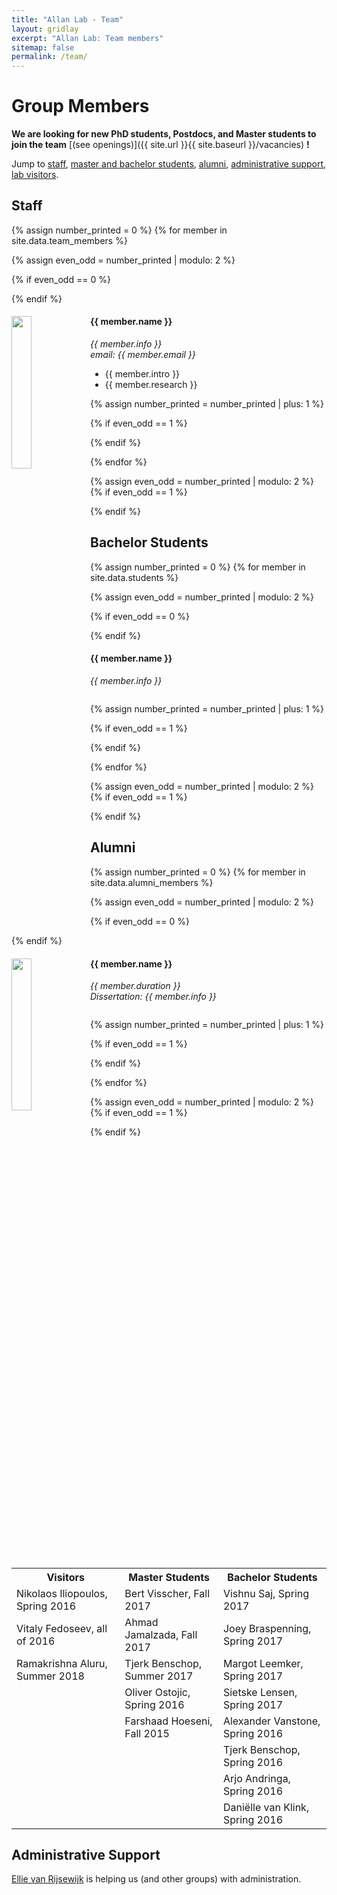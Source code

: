 ```yaml
---
title: "Allan Lab - Team"
layout: gridlay
excerpt: "Allan Lab: Team members"
sitemap: false
permalink: /team/
---
```


# Group Members

 **We are  looking for new PhD students, Postdocs, and Master students to join the team** [(see openings)]({{ site.url }}{{ site.baseurl }}/vacancies) **!**


Jump to [staff](#staff), [master and bachelor students](#master-and-bachelor-students), [alumni](#alumni), [administrative support](#administrative-support), [lab visitors](#lab-visitors).

## Staff
{% assign number_printed = 0 %}
{% for member in site.data.team_members %}

{% assign even_odd = number_printed | modulo: 2 %}

{% if even_odd == 0 %}
<div class="row">
{% endif %}

<div class="col-sm-6 clearfix">
  <img src="{{ site.url }}{{ site.baseurl }}/images/teampic/{{ member.photo }}" class="img-responsive" width="25%" style="float: left" />
  <h4>{{ member.name }}</h4>
  <i>{{ member.info }}<br>email: {{ member.email }}</i>
  <ul style="overflow: hidden">

  <li> <i class="fa fa-heart"></i> {{ member.intro }} </li>
  <li> {{ member.research }} </li>

  </ul>

</div>

{% assign number_printed = number_printed | plus: 1 %}

{% if even_odd == 1 %}
</div>
{% endif %}

{% endfor %}

{% assign even_odd = number_printed | modulo: 2 %}
{% if even_odd == 1 %}
</div>
{% endif %}




## Bachelor Students
{% assign number_printed = 0 %}
{% for member in site.data.students %}

{% assign even_odd = number_printed | modulo: 2 %}

{% if even_odd == 0 %}
<div class="row">
{% endif %}

<div class="col-sm-6 clearfix">
  <h4>{{ member.name }}</h4>
  <i>{{ member.info }}</i>
  <ul style="overflow: hidden">

  </ul>
</div>

{% assign number_printed = number_printed | plus: 1 %}

{% if even_odd == 1 %}
</div>
{% endif %}

{% endfor %}

{% assign even_odd = number_printed | modulo: 2 %}
{% if even_odd == 1 %}
</div>
{% endif %}


## Alumni

{% assign number_printed = 0 %}
{% for member in site.data.alumni_members %}

{% assign even_odd = number_printed | modulo: 2 %}

{% if even_odd == 0 %}
<div class="row">
{% endif %}

<div class="col-sm-6 clearfix">
  <img src="{{ site.url }}{{ site.baseurl }}/images/teampic/{{ member.photo }}" class="img-responsive" width="25%" style="float: left" />
  <h4>{{ member.name }}</h4>
  <i>{{ member.duration }} <br> Dissertation: {{ member.info }}</i>
  <ul style="overflow: hidden">

  </ul>
</div>

{% assign number_printed = number_printed | plus: 1 %}

{% if even_odd == 1 %}
</div>
{% endif %}

{% endfor %}

{% assign even_odd = number_printed | modulo: 2 %}
{% if even_odd == 1 %}
</div>
{% endif %}


<table align="center" style="width:100%">
 <tr>
    <th>Visitors</th>
    <th>Master Students</th>
    <th>Bachelor Students</th>
  </tr>
  <tr>
    <td>Nikolaos Iliopoulos, Spring 2016</td>
    <td>Bert Visscher, Fall 2017</td>
    <td>Vishnu Saj, Spring 2017</td>
  </tr>
  <tr>
    <td>Vitaly Fedoseev, all of 2016</td>
    <td>Ahmad Jamalzada, Fall 2017</td>
    <td>Joey Braspenning, Spring 2017</td>
  </tr>
  <tr>
    <td>Ramakrishna Aluru, Summer 2018</td>
    <td>Tjerk Benschop, Summer 2017</td>
    <td>Margot Leemker, Spring 2017</td>
  </tr>
  <tr>
    <td></td>
    <td>Oliver Ostojic, Spring 2016</td>
    <td>Sietske Lensen, Spring 2017</td>
  </tr>
  <tr>
    <td></td>
    <td>Farshaad Hoeseni, Fall 2015</td>
    <td>Alexander Vanstone, Spring 2016</td>
  </tr>
  <tr>
    <td></td>
    <td></td>
    <td>Tjerk Benschop, Spring 2016</td>
  </tr>
  <tr>
    <td></td>
    <td></td>
    <td>Arjo Andringa, Spring 2016</td>
  </tr>
  <tr>
    <td></td>
    <td></td>
    <td>Daniëlle van Klink, Spring 2016</td>
  </tr>
</table>

## Administrative Support
<a href="mailto:Rijsewijk@Physics.LeidenUniv.nl">Ellie van Rijsewijk</a> is helping us (and other groups) with administration.
